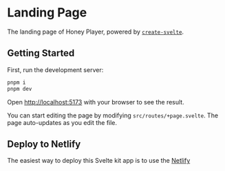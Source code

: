 # Landing Page

The landing page of Honey Player, powered by [`create-svelte`](https://github.com/sveltejs/kit/tree/master/packages/create-svelte).

## Getting Started

First, run the development server:

```bash
pnpm i
pnpm dev
```

Open [http://localhost:5173](http://localhost:5173) with your browser to see the result.

You can start editing the page by modifying `src/routes/+page.svelte`. The page auto-updates as you edit the file.

## Deploy to Netlify

The easiest way to deploy this Svelte kit app is to use the [Netlify](https://www.netlify.com/)
